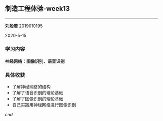 ## 制造工程体验-week13

---
**刘般若**  2019010195

2020-5-15

### 学习内容

#### 神经网络：图像识别、语音识别



### 具体收获

- 了解神经网络的结构
- 了解了语音识别的理论基础
- 了解了图像识别的理论基础
- 自己实践用神经网络进行图像识别

*end*